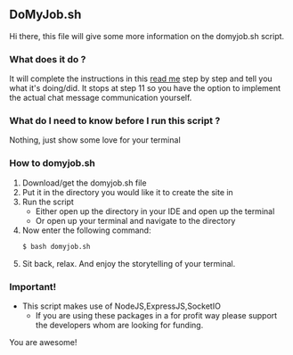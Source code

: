 ## DoMyJob.sh
Hi there, this file will give some more information on the domyjob.sh script.

### What does it do ? 
It will complete the instructions in this [read me](https://github.com/becodeorg/ANT-Lamarr-6.35/tree/main/2.The-Hill/js/sockets) step by step and tell you what it's doing/did.
It stops at step 11 so you have the option to implement the actual chat message communication yourself.

### What do I need to know before I run this script ? 
Nothing, just show some love for your terminal


### How to domyjob.sh
1. Download/get the domyjob.sh file
2. Put it in the directory you would like it to create the site in
3. Run the script
    - Either open up the directory in your IDE and open up the terminal
    - Or open up your terminal and navigate to the directory
4. Now enter the following command:
    ```bash
    $ bash domyjob.sh
    ```
5. Sit back, relax. And enjoy the storytelling of your terminal.

### Important!
- This script makes use of NodeJS,ExpressJS,SocketIO
    - If you are using these packages in a for profit way please support the developers whom are looking for funding.

You are awesome!